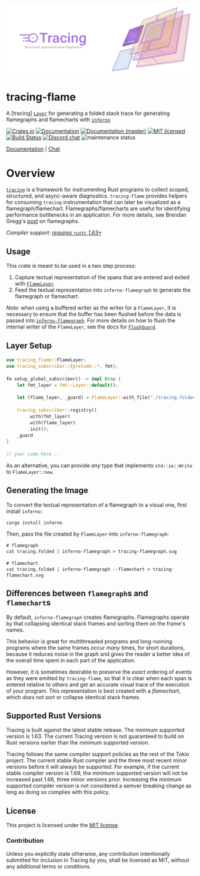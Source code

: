![Tracing — Structured, application-level diagnostics][splash]

[splash]: https://raw.githubusercontent.com/tokio-rs/tracing/master/assets/splash.svg

# tracing-flame

A [tracing] [`Layer`][`FlameLayer`] for generating a folded stack trace for generating flamegraphs
and flamecharts with [`inferno`]

[![Crates.io][crates-badge]][crates-url]
[![Documentation][docs-badge]][docs-url]
[![Documentation (master)][docs-master-badge]][docs-master-url]
[![MIT licensed][mit-badge]][mit-url]
[![Build Status][actions-badge]][actions-url]
[![Discord chat][discord-badge]][discord-url]
![maintenance status][maint-badge]

[Documentation][docs-url] | [Chat][discord-url]

# Overview

[`tracing`] is a framework for instrumenting Rust programs to collect
scoped, structured, and async-aware diagnostics. `tracing-flame` provides helpers
for consuming `tracing` instrumentation that can later be visualized as a
flamegraph/flamechart. Flamegraphs/flamecharts are useful for identifying performance
bottlenecks in an application. For more details, see Brendan Gregg's [post]
on flamegraphs.

*Compiler support: [requires `rustc` 1.63+][msrv]*

[msrv]: #supported-rust-versions
[post]: http://www.brendangregg.com/flamegraphs.html

## Usage

This crate is meant to be used in a two step process:

1. Capture textual representation of the spans that are entered and exited
   with [`FlameLayer`].
2. Feed the textual representation into `inferno-flamegraph` to generate the
   flamegraph or flamechart.

*Note*: when using a buffered writer as the writer for a `FlameLayer`, it is necessary to
ensure that the buffer has been flushed before the data is passed into
[`inferno-flamegraph`]. For more details on how to flush the internal writer
of the `FlameLayer`, see the docs for [`FlushGuard`].

## Layer Setup

```rust
use tracing_flame::FlameLayer;
use tracing_subscriber::{prelude::*, fmt};

fn setup_global_subscriber() -> impl Drop {
    let fmt_layer = fmt::Layer::default();

    let (flame_layer, _guard) = FlameLayer::with_file("./tracing.folded").unwrap();

    tracing_subscriber::registry()
        .with(fmt_layer)
        .with(flame_layer)
        .init();
    _guard
}

// your code here ..
```

As an alternative, you can provide _any_ type that implements `std::io::Write` to
`FlameLayer::new`.

## Generating the Image

To convert the textual representation of a flamegraph to a visual one, first install `inferno`:

```console
cargo install inferno
```

Then, pass the file created by `FlameLayer` into `inferno-flamegraph`:

```console
# flamegraph
cat tracing.folded | inferno-flamegraph > tracing-flamegraph.svg

# flamechart
cat tracing.folded | inferno-flamegraph --flamechart > tracing-flamechart.svg
```

## Differences between `flamegraph`s and `flamechart`s

By default, `inferno-flamegraph` creates flamegraphs. Flamegraphs operate by
that collapsing identical stack frames and sorting them on the frame's names.

This behavior is great for multithreaded programs and long-running programs
where the same frames occur _many_ times, for short durations, because it reduces
noise in the graph and gives the reader a better idea of the
overall time spent in each part of the application.

However, it is sometimes desirable to preserve the _exact_ ordering of events
as they were emitted by `tracing-flame`, so that it is clear when each
span is entered relative to others and get an accurate visual trace of
the execution of your program. This representation is best created with a
_flamechart_, which _does not_ sort or collapse identical stack frames.

## Supported Rust Versions

Tracing is built against the latest stable release. The minimum supported
version is 1.63. The current Tracing version is not guaranteed to build on Rust
versions earlier than the minimum supported version.

Tracing follows the same compiler support policies as the rest of the Tokio
project. The current stable Rust compiler and the three most recent minor
versions before it will always be supported. For example, if the current stable
compiler version is 1.69, the minimum supported version will not be increased
past 1.66, three minor versions prior. Increasing the minimum supported compiler
version is not considered a semver breaking change as long as doing so complies
with this policy.

## License

This project is licensed under the [MIT license](LICENSE).

### Contribution

Unless you explicitly state otherwise, any contribution intentionally submitted
for inclusion in Tracing by you, shall be licensed as MIT, without any additional
terms or conditions.

[`inferno`]: https://docs.rs/inferno
[`FlameLayer`]: https://docs.rs/tracing-flame/*/tracing_flame/struct.FlameLayer.html
[`FlushGuard`]: https://docs.rs/tracing-flame/*/tracing_flame/struct.FlushGuard.html
[`inferno-flamegraph`]: https://docs.rs/inferno/0.9.5/inferno/index.html#producing-a-flame-graph
[`tracing`]: https://github.com/tokio-rs/tracing/tree/master/tracing
[crates-badge]: https://img.shields.io/crates/v/tracing-flame.svg
[crates-url]: https://crates.io/crates/tracing-flame
[docs-badge]: https://docs.rs/tracing-flame/badge.svg
[docs-url]: https://docs.rs/tracing-flame/0.2.6
[docs-master-badge]: https://img.shields.io/badge/docs-master-blue
[docs-master-url]: https://tracing-rs.netlify.com/tracing_flame
[mit-badge]: https://img.shields.io/badge/license-MIT-blue.svg
[mit-url]: LICENSE
[actions-badge]: https://github.com/tokio-rs/tracing/workflows/CI/badge.svg
[actions-url]:https://github.com/tokio-rs/tracing/actions?query=workflow%3ACI
[discord-badge]: https://img.shields.io/discord/500028886025895936?logo=discord&label=discord&logoColor=white
[discord-url]: https://discord.gg/EeF3cQw
[maint-badge]: https://img.shields.io/badge/maintenance-experimental-blue.svg
